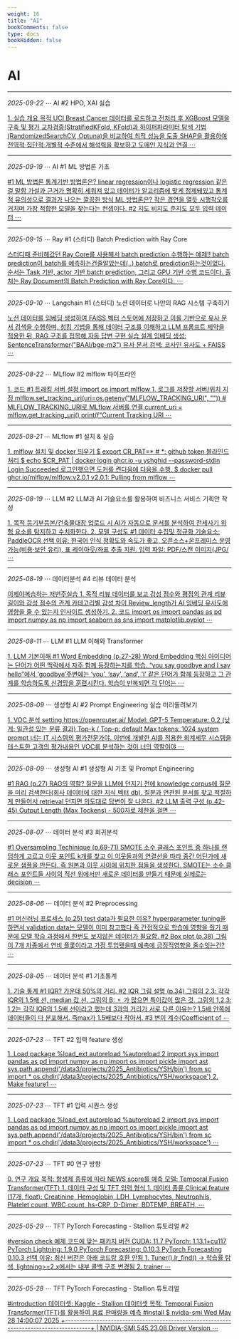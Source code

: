 ```yaml
---
weight: 16
title: "AI"
bookComments: false
type: docs
bookHidden: false
---
```


# AI

---

*2025-09-22* ⋯ AI #2 HPO, XAI 실습

[1. 실습 개요 목적 UCI Breast Cancer 데이터를 로드하고 전처리 후 XGBoost 모델을 구축 및 평가 교차검증(StratifiedKFold, KFold)과 하이퍼파라미터 탐색 기법(RandomizedSearchCV, Optuna)을 비교하여 최적 성능을 도출 SHAP을 활용하여 전역적·집단적·개별적 수준에서 해석력을 확보하고 도메인 지식과 연결  ⋯](https://yshghid.github.io/docs/study/ai/ai38/)

---

*2025-09-19* ⋯ AI #1 ML 방법론 기초

[#1 ML 방법론 통계기반 방법론은? linear regression이나 logistic regression 같은걸 말함 가설과 근거가 명확히 세워져 있고 데이터가 알고리즘에 맞게 정제돼있고 통계적 유의성으로 결과가 나오는 깔끔한 방식 ML 방법론은? 작은 경연을 열듯 시행착오를 거치며 가장 적합한 모델을 찾는다는 컨셉이다. #2 지도 비지도 준지도 모두 입력 데이터 ⋯](https://yshghid.github.io/docs/study/ai/ai36/)
  
---

*2025-09-15* ⋯ Ray #1 (스터디) Batch Prediction with Ray Core

[스터디때 준비해갔던 Ray Core를 사용해서 batch prediction 수행하는 예제!! batch prediction이 batch를 예측하는건줄알았는데(..) batch로 prediction하는것이었다. 순서는 Task 기반, actor 기반 batch prediction, 그리고 GPU 기반 수행 코드이다. 출처는 Ray Document의 Batch Prediction with Ray Core이다. ⋯](https://yshghid.github.io/docs/study/ai/ai34/)

---

*2025-09-10* ⋯ Langchain #1 (스터디) 노션 데이터로 나만의 RAG 시스템 구축하기

[노션 데이터를 임베딩 생성하여 FAISS 벡터 스토어에 저장하고 이를 기반으로 유사 문서 검색을 수행하며, 청킹 기법을 통해 데이터 구조를 이해하고 LLM 프롬프트 제약을 적용한 뒤, RAG 구조를 접목해 자동 답변 구현 실습 설계 임베딩 생성: SentenceTransformer("BAAI/bge-m3") 유사 문서 검색: 코사인 유사도 + FAISS ⋯](https://yshghid.github.io/docs/study/ai/ai30/)

---

*2025-08-22* ⋯ MLflow #2 mlflow 파이프라인

[1. 코드 #1 트래킹 서버 설정 import os import mlflow 1. 로그를 저장할 서버/위치 지정 mlflow.set_tracking_uri(uri=os.getenv("MLFLOW_TRACKING_URI", "")) # MLFLOW_TRACKING_URI로 MLflow 서버를 연결 current_uri = mlflow.get_tracking_uri() print(f"Current Tracking URI ⋯](https://yshghid.github.io/docs/study/ai/ai25/)

---

*2025-08-21* ⋯ MLflow #1 설치 & 실습

[1. mlflow 설치 및 docker 띄우기 $ export CR_PAT=* # *: github token 블라인드 처리 $ echo $CR_PAT | docker login ghcr.io -u yshghid --password-stdin Login Succeeded 로그인햇으면 도커를 켠다음에 다음을 수행. $ docker pull ghcr.io/mlflow/mlflow:v2.0.1 v2.0.1: Pulling from mlflow ⋯](https://yshghid.github.io/docs/study/ai/ai24/)

---

*2025-08-19* ⋯ LLM #2 LLM과 AI 기술요소를 활용하여 비즈니스 서비스 기획안 작성

[1. 목적 등기부등본/건축물대장 업로드 시 AI가 자동으로 문서를 분석하여 전세사기 위험 요소를 탐지하고 수치화한다. 2. 모델 구성도 #1 데이터 수집및 정규화  기술요소: PaddleOCR 선택 이유: 한국어 인식 정확도와 속도가 좋고, 오픈소스+온프레미스 운영 가능(비용·보안 유리), 표 레이아웃/좌표 추출 지원. 입력 파일: PDF/스캔 이미지(JPG/ ⋯](https://yshghid.github.io/docs/study/ai/ai23/)

---

*2025-08-19* ⋯ 데이터분석 #4 리뷰 데이터 분석

[이제야복습하는 저번주실습 1. 목적 리뷰 데이터를 보고 감성 점수와 평점의 관계 리뷰 길이와 감성 점수의 관계 카테고리별 감성 차이 Review_length가 AI 임베딩 유사도에 영향을 줄 수 있는지 인사이트 생성하기. 2. 코드 import os import pandas as pd import numpy as np import seaborn as sns import matplotlib.pyplot ⋯](https://yshghid.github.io/docs/study/ai/ai22/)

---

*2025-08-11* ⋯ LLM #1 LLM 이해와 Transformer

[1. LLM 기본이해 #1 Word Embedding (p.27-28) Word Embedding 핵심 아이디어는 단어가 어떤 맥락에서 자주 함께 등장하는지를 학습. “you say goodbye and I say hello”에서  ‘goodbye’주변에는 ‘you’, ‘say’, ‘and’, ‘I’ 같은 단어가 함께 등장하고 그 관계를 학습하도록 신경망을 훈련시킨다. 학습이 반복되면 각 단어는 ⋯](https://yshghid.github.io/docs/study/ai/ai21/)

---

*2025-08-09* ⋯ 생성형 AI #2 Prompt Engineering 실습 미리돌려보기

[1. VOC 분석 setting https://openrouter.ai/ Model: GPT-5 Temperature: 0.2 (낮게: 일관성 있는 분류 결과) Top-k / Top-p: default Max tokens: 1024 system prompt 너는 IT 시스템의 평가전문가야. 이번에 개발한 AI를 적용한 회계세무 시스템을 테스트한 고객의 평가내용인 VOC를 분석하는 것이 너의 역할이야 ⋯](https://yshghid.github.io/docs/study/ai/ai19/)

---

*2025-08-09* ⋯ 생성형 AI #1 생성형 AI 기초 및 Prompt Engineering 

[#1 RAG (p.27) RAG의 역할? 질문을 LLM에 던지기 전에 knowledge corpus에 질문을 미리 검색한다(회사 데이터에 대한 지식 벡터 db). 질문과 연관된 문서를 찾고 적절하게 만들어서 retrieval 던지면 의도대로 답변이 잘 나온다. #2 LLM 출력 구성 (p.42-45) Output Length (Max Tockens) - 500자로 제한을 걸면 ⋯](https://yshghid.github.io/docs/study/ai/ai18/)

---

*2025-08-07* ⋯ 데이터 분석 #3 회귀분석

[#1 Oversampling Techinique (p.69-71) SMOTE 소수 클래스 포인트 중 하나를 랜덤하게 고르고 이웃 포인트 k개를 찾고 이 이웃들과의 연결선을 따라 중간 어딘가에 새로운 샘플을 만든다. 즉 원본과 이웃 사이에 위치한 점들을 생성한다. SMOTE는 소수 클래스 포인트들 사이의 직선 위에서만 새로운 데이터를 만들기 때문에 실제로는 decision ⋯](https://yshghid.github.io/docs/study/ai/ai17/)

---

*2025-08-06* ⋯ 데이터 분석 #2 Preprocessing

[#1 머신러닝 프로세스 (p.25) test data가 필요한 이유? hyperparameter tuning을 하면서 validation data는 모델이 이미 참고했다 즉 간접적으로 학습에 영향을 줬기 때문에 모델 학습 과정에서 한번도 보지않은 데이터가 필요함. #2 Box plot (p.38) 그림이 7개 차종에서 연비 플롯이라고 가정 투입됏을때 예측에 긍정적영향을 줄수잇는건? ⋯](https://yshghid.github.io/docs/study/ai/ai16/)

---


*2025-08-05* ⋯ 데이터 분석 #1 기초통계

[1. 기술 통계 #1 IQR? 가운데 50%의 거리. #2 IQR 그림 설명 (p.34) 그림의 2,3: 각각 IQR의 1.5배 선, median 값 선. 그림의 B: ⚬ 가 많으면 특이값이 많은 것. 그림의 1,2,3: 1,2는 각각 IQR의 1.5배 선이라고 했는데 3과의 거리가 서로 다른 이유는? 1.5배 안쪽에 데이터들이 다 분포해서. 즉max가 1.5배보다 작아서. #3 변이 계수(Coefficient of ⋯](https://yshghid.github.io/docs/study/ai/ai14/)


---

*2025-07-23* ⋯ TFT #2 입력 feature 생성

[1. Load package %load_ext autoreload %autoreload 2  import sys import pandas as pd import numpy as np import os import pickle import ast  sys.path.append('/data3/projects/2025_Antibiotics/YSH/bin') from sc import * os.chdir('/data3/projects/2025_Antibiotics/YSH/workspace') 2. Make feature1 ⋯](https://yshghid.github.io/docs/study/ai/ai6/)

---

*2025-07-23* ⋯ TFT #1 입력 시퀀스 생성

[1. Load package %load_ext autoreload %autoreload 2 import sys import pandas as pd import numpy as np import os import pickle import ast sys.path.append('/data3/projects/2025_Antibiotics/YSH/bin') from sc import * os.chdir('/data3/projects/2025_Antibiotics/YSH/workspace') ⋯](https://yshghid.github.io/docs/study/ai/ai5/)


---

*2025-07-23* ⋯ TFT #0 연구 방향

[0. 연구 개요 목적: 항생제 종류에 따라 NEWS score를 예측 모델: Temporal Fusion Transformer(TFT)  1. 데이터 구성 및 TFT 입력 형식 1. 데이터 종류 Clinical feature (17개, float): Creatinine, Hemoglobin, LDH, Lymphocytes, Neutrophils, Platelet count, WBC count, hs-CRP, D-Dimer, BDTEMP, BREATH, ⋯](https://yshghid.github.io/docs/study/ai/ai4/)

---

*2025-05-29* ⋯ TFT PyTorch Forecasting - Stallion 튜토리얼 #2

[#version check 예제 코드에 맞는 패키지 버전 CUDA: 11.7 PyTorch: 1.13.1+cu117 PyTorch Lightning: 1.9.0 PyTorch Forecasting: 0.10.3 PyTorch Forecasting 0.10.3 선택 이유: 최신 버전은 아래 코드랑 호환 안됨 1. Tuner().lr_find() -> 학습률 탐색, lightning>=2.x에서는 내부 콜백 구조 변경됨 2. trainer ⋯](https://yshghid.github.io/docs/study/tech/tech13/)

---

*2025-05-28* ⋯ TFT PyTorch Forecasting - Stallion 튜토리얼

[#introduction 데이터셋: Kaggle - Stallion 데이터셋 목적: Temporal Fusion Transformer(TFT)를 활용하여 음료 판매량을 예측 #install $ nvidia-smi Wed May 28 14:00:07 2025 +---------------------------------------------------------------------------------------+ | NVIDIA-SMI 545.23.08 Driver Version ⋯](https://yshghid.github.io/docs/study/tech/tech12/) 

#
